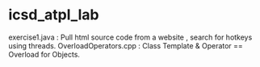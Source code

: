 # icsd_atpl_lab
exercise1.java : Pull html source code from a website , search for hotkeys using threads.
OverloadOperators.cpp : Class Template & Operator == Overload for Objects.
